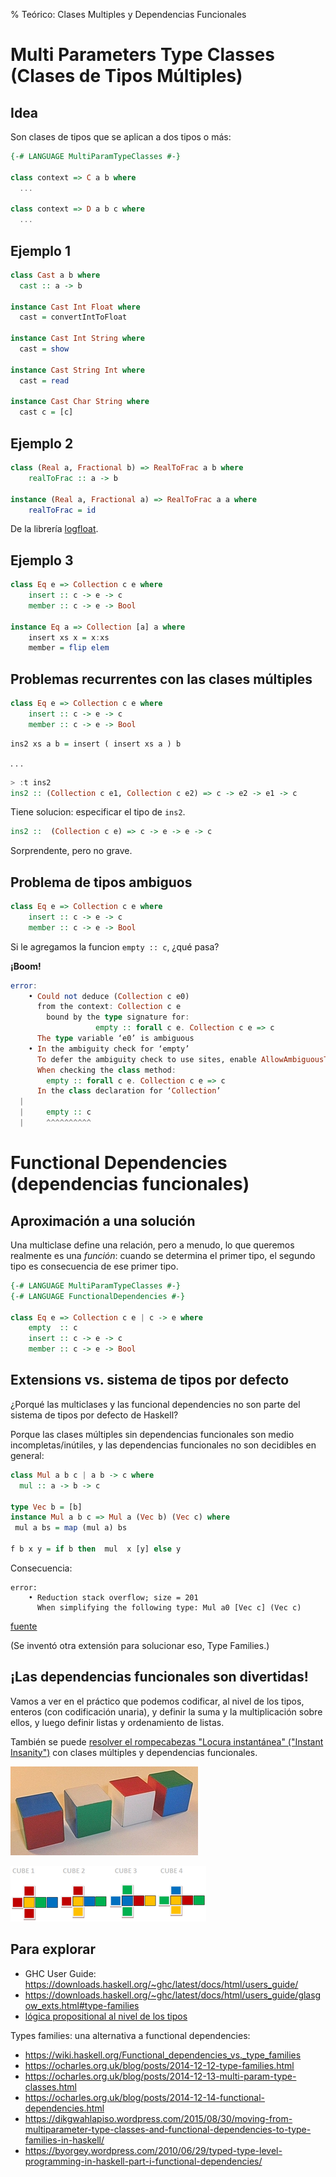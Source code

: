 % Teórico: Clases Multiples y Dependencias Funcionales

# Multi Parameters Type Classes (Clases de Tipos Múltiples)

## Idea

Son clases de tipos que se aplican a dos tipos o más:

~~~haskell
{-# LANGUAGE MultiParamTypeClasses #-}

class context => C a b where
  ...

class context => D a b c where
  ...
~~~

## Ejemplo 1

~~~haskell
class Cast a b where
  cast :: a -> b

instance Cast Int Float where
  cast = convertIntToFloat

instance Cast Int String where
  cast = show

instance Cast String Int where
  cast = read

instance Cast Char String where
  cast c = [c]
~~~

## Ejemplo 2

~~~haskell
class (Real a, Fractional b) => RealToFrac a b where
    realToFrac :: a -> b

instance (Real a, Fractional a) => RealToFrac a a where
    realToFrac = id
~~~

De la librería [logfloat](http://hackage.haskell.org/package/logfloat/docs/Data-Number-RealToFrac.html).

## Ejemplo 3

~~~haskell
class Eq e => Collection c e where
    insert :: c -> e -> c
    member :: c -> e -> Bool

instance Eq a => Collection [a] a where
    insert xs x = x:xs
    member = flip elem
~~~

## Problemas recurrentes con las clases múltiples

~~~haskell
class Eq e => Collection c e where
    insert :: c -> e -> c
    member :: c -> e -> Bool
~~~

~~~haskell
ins2 xs a b = insert ( insert xs a ) b
~~~

. . .

~~~haskell
> :t ins2
ins2 :: (Collection c e1, Collection c e2) => c -> e2 -> e1 -> c
~~~

Tiene solucion: especificar el tipo de `ins2`.

~~~haskell
ins2 ::  (Collection c e) => c -> e -> e -> c
~~~

Sorprendente, pero no grave.

## Problema de tipos ambiguos

~~~haskell
class Eq e => Collection c e where
    insert :: c -> e -> c
    member :: c -> e -> Bool
~~~

Si le agregamos la funcion `empty :: c`, ¿qué pasa?

**¡Boom!**

~~~haskell
error:
    • Could not deduce (Collection c e0)
      from the context: Collection c e
        bound by the type signature for:
                   empty :: forall c e. Collection c e => c
      The type variable ‘e0’ is ambiguous
    • In the ambiguity check for ‘empty’
      To defer the ambiguity check to use sites, enable AllowAmbiguousTypes
      When checking the class method:
        empty :: forall c e. Collection c e => c
      In the class declaration for ‘Collection’
  |
  |     empty :: c
  |     ^^^^^^^^^^
~~~

# Functional Dependencies (dependencias funcionales)

## Aproximación a una solución

Una multiclase define una relación, pero a menudo,
lo que queremos realmente es una *función*: cuando
se determina el primer tipo, el segundo tipo es consecuencia
de ese primer tipo.

~~~haskell
{-# LANGUAGE MultiParamTypeClasses #-}
{-# LANGUAGE FunctionalDependencies #-}

class Eq e => Collection c e | c -> e where
    empty  :: c
    insert :: c -> e -> c
    member :: c -> e -> Bool
~~~

## Extensions vs. sistema de tipos por defecto

¿Porqué las multiclases y las funcional dependencies no son parte
del sistema de tipos por defecto de Haskell?

Porque las clases múltiples sin dependencias funcionales son medio
incompletas/inútiles, y las dependencias funcionales no son decidibles
en general:


~~~haskell
class Mul a b c | a b -> c where
  mul :: a -> b -> c

type Vec b = [b]
instance Mul a b c => Mul a (Vec b) (Vec c) where
 mul a bs = map (mul a) bs

f b x y = if b then  mul  x [y] else y
~~~

Consecuencia:

~~~
error:
    • Reduction stack overflow; size = 201
      When simplifying the following type: Mul a0 [Vec c] (Vec c)
~~~

[fuente](https://www.microsoft.com/en-us/research/wp-content/uploads/2016/02/jfp06.pdf)

(Se inventó otra extensión para solucionar eso, Type Families.)

## ¡Las dependencias funcionales son divertidas!

Vamos a ver en el práctico que podemos codificar, al nivel de los tipos,
enteros (con codificación unaria), y definir la suma y la multiplicación sobre ellos,
y luego definir listas y ordenamiento de listas.

También se puede [resolver el rompecabezas "Locura instantánea" ("Instant Insanity")](https://wiki.haskell.org/wikiupload/d/dd/TMR-Issue8.pdf) con clases múltiples y dependencias funcionales.

![](instantinsanity1.jpg)

![](instantinsanity2.png)

## Para explorar

* GHC User Guide: <https://downloads.haskell.org/~ghc/latest/docs/html/users_guide/>
* <https://downloads.haskell.org/~ghc/latest/docs/html/users_guide/glasgow_exts.html#type-families>
* [lógica propositional al nivel de los tipos](https://typesandkinds.wordpress.com/2012/12/01/decidable-propositional-equality-in-haskell/)

Types families: una alternativa a functional dependencies:

  * <https://wiki.haskell.org/Functional_dependencies_vs._type_families>
  * <https://ocharles.org.uk/blog/posts/2014-12-12-type-families.html>
  * <https://ocharles.org.uk/blog/posts/2014-12-13-multi-param-type-classes.html>
  * <https://ocharles.org.uk/blog/posts/2014-12-14-functional-dependencies.html>
  * <https://dikgwahlapiso.wordpress.com/2015/08/30/moving-from-multiparameter-type-classes-and-functional-dependencies-to-type-families-in-haskell/>
  * <https://byorgey.wordpress.com/2010/06/29/typed-type-level-programming-in-haskell-part-i-functional-dependencies/>


